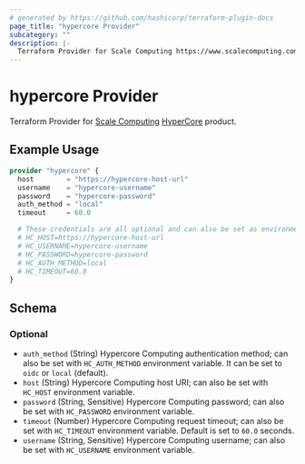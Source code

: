 ```yaml
---
# generated by https://github.com/hashicorp/terraform-plugin-docs
page_title: "hypercore Provider"
subcategory: ""
description: |-
  Terraform Provider for Scale Computing https://www.scalecomputing.com/ HyperCore https://www.scalecomputing.com/sc-hypercore product.
---
```


# hypercore Provider

Terraform Provider for [Scale Computing](https://www.scalecomputing.com/) [HyperCore](https://www.scalecomputing.com/sc-hypercore) product.

## Example Usage

```terraform
provider "hypercore" {
  host        = "https://hypercore-host-url"
  username    = "hypercore-username"
  password    = "hypercore-password"
  auth_method = "local"
  timeout     = 60.0

  # These credentials are all optional and can also be set as environment variables
  # HC_HOST=https://hypercore-host-url
  # HC_USERNAME=hypercore-username
  # HC_PASSWORD=hypercore-password
  # HC_AUTH_METHOD=local
  # HC_TIMEOUT=60.0
}
```

<!-- schema generated by tfplugindocs -->
## Schema

### Optional

- `auth_method` (String) Hypercore Computing authentication method; can also be set with `HC_AUTH_METHOD` environment variable. It can be set to `oidc` or `local` (default).
- `host` (String) Hypercore Computing host URI; can also be set with `HC_HOST` environment variable.
- `password` (String, Sensitive) Hypercore Computing password; can also be set with `HC_PASSWORD` environment variable.
- `timeout` (Number) Hypercore Computing request timeout; can also be set with `HC_TIMEOUT` environment variable. Default is set to `60.0` seconds.
- `username` (String, Sensitive) Hypercore Computing username; can also be set with `HC_USERNAME` environment variable.
